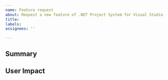 ```yaml
---
name: Feature request
about: Request a new feature of .NET Project System for Visual Studio
title: 
labels: 
assignees: ''

---
```


## Summary



## User Impact


